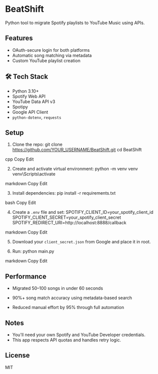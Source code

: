 # BeatShift 

Python tool to migrate Spotify playlists to YouTube Music using APIs.

## Features
- OAuth-secure login for both platforms
- Automatic song matching via metadata
- Custom YouTube playlist creation

## 🛠️ Tech Stack

- Python 3.10+
- Spotify Web API
- YouTube Data API v3
- Spotipy
- Google API Client
- `python-dotenv`, `requests`

## Setup

1. Clone the repo:
git clone https://github.com/YOUR_USERNAME/BeatShift.git
cd BeatShift

cpp
Copy
Edit

2. Create and activate virtual environment:
python -m venv venv
venv\Scripts\activate

markdown
Copy
Edit

3. Install dependencies:
pip install -r requirements.txt

bash
Copy
Edit

4. Create a `.env` file and set:
SPOTIFY_CLIENT_ID=your_spotify_client_id
SPOTIFY_CLIENT_SECRET=your_spotify_client_secret
SPOTIFY_REDIRECT_URI=http://localhost:8888/callback

markdown
Copy
Edit

5. Download your `client_secret.json` from Google and place it in root.

6. Run:
python main.py

markdown
Copy
Edit

## Performance
- Migrated 50–100 songs in under 60 seconds

- 90%+ song match accuracy using metadata-based search

- Reduced manual effort by 95% through full automation

## Notes
- You'll need your own Spotify and YouTube Developer credentials.
- This app respects API quotas and handles retry logic.

## License
MIT
